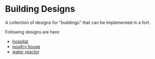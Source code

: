 # Building Designs

A collection of designs for "buildings" that can be implemented in a fort.

Following designs are here:

- [hospital](./hospital-3f)
- [poultry house](./poultry-housing)
- [water reactor](./reactor-water-wheel)